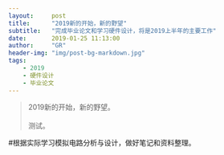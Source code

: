 ```yaml
---
layout:     post
title:      "2019新的开始，新的野望"
subtitle:   "完成毕业论文和学习硬件设计，将是2019上半年的主要工作"
date:       2019-01-25 11:13:00
author:     "GR"
header-img: "img/post-bg-markdown.jpg"
tags:
    - 2019
    - 硬件设计
    - 毕业论文
---
```


> 2019新的开始，新的野望。<br><br>
> 测试。

#根据实际学习模拟电路分析与设计，做好笔记和资料整理。

